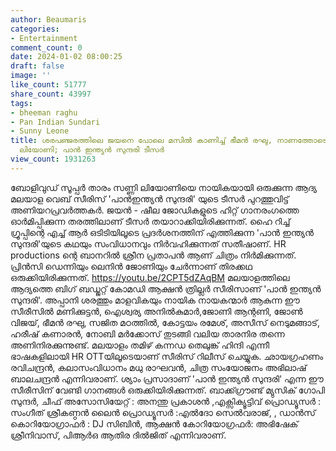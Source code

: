 ```yaml
---
author: Beaumaris
categories:
- Entertainment
comment_count: 0
date: 2024-01-02 08:00:25
draft: false
image: ''
like_count: 51777
share_count: 43997
tags:
- bheeman raghu
- Pan Indian Sundari
- Sunny Leone
title: ശരപഞ്ജരത്തിലെ ജയനെ പോലെ മസില്‍ കാണിച്ച് ഭീമന്‍ രഘു, നാണത്തോടെ നോക്കി സണ്ണി
  ലിയോണി; പാൻ ഇന്ത്യൻ സുന്ദരി ടീസർ
view_count: 1931263
---
```


ബോളിവുഡ് സൂപ്പർ താരം സണ്ണി ലിയോണിയെ നായികയായി ഒരുക്കുന്ന ആദ്യ മലയാള വെബ് സീരിസ് 'പാൻഇന്ത്യൻ സുന്ദരി' യുടെ ടീസർ പുറത്തുവിട്ട് അണിയറപ്രവർത്തകർ. ജയൻ - ഷീല ജോഡികളുടെ ഹിറ്റ് ഗാനരംഗത്തെ ഓർമിപ്പിക്കുന്ന തരത്തിലാണ് ടീസർ തയാറാക്കിയിരിക്കുന്നത്. ഹൈ റിച്ച് ഗ്രൂപ്പിന്റെ എച്ച് ആർ ഒടിടിയിലൂടെ പ്രദർശനത്തിന് എത്തിക്കുന്ന 'പാൻ ഇന്ത്യൻ സുന്ദരി'യുടെ കഥയും സംവിധാനവും നിർവഹിക്കുന്നത് സതീഷാണ്. HR productions ന്റെ ബാനറിൽ ശ്രീന പ്രതാപൻ ആണ് ചിത്രം നിർമിക്കുന്നത്. പ്രിൻസി ഡെന്നിയും ലെനിൻ ജോണിയും ചേർന്നാണ് തിരക്കഥ ഒരുക്കിയിരിക്കുന്നത്. https://youtu.be/2CPT5dZAqBM മലയാളത്തിലെ ആദ്യത്തെ ബിഗ് ബഡ്ജറ്റ് കോമഡി ആക്ഷൻ ത്രില്ലർ സീരിസാണ് 'പാൻ ഇന്ത്യൻ സുന്ദരി'. അപ്പാനി ശരത്തും മാളവികയും നായിക നായകന്മാർ ആകുന്ന ഈ സീരീസിൽ മണിക്കുട്ടൻ, ഐശ്വര്യ അനിൽകുമാർ,ജോണി ആന്റണി, ജോൺ വിജയ്, ഭീമൻ രഘു, സജിത മഠത്തിൽ, കോട്ടയം രമേശ്, അസീസ് നെടുമങ്ങാട്, ഹരീഷ് കണാരൻ, നോബി മർക്കോസ് തുടങ്ങി വലിയ താരനിര തന്നെ അണിനിരക്കുന്നുണ്ട്. മലയാളം തമിഴ് കന്നഡ തെലുങ്ക് ഹിന്ദി എന്നീ ഭാഷകളിലായി HR OTTയിലൂടെയാണ് സീരിസ് റിലീസ് ചെയ്യുക. ഛായഗ്രഹണം രവിചന്ദ്രൻ, കലാസംവിധാനം മധു രാഘവൻ, ചിത്ര സംയോജനം അഭിലാഷ് ബാലചന്ദ്രൻ എന്നിവരാണ്. ശ്യാം പ്രസാദാണ് 'പാൻ ഇന്ത്യൻ സുന്ദരി' എന്ന ഈ സീരീസിന് വേണ്ടി ഗാനങ്ങൾ ഒരുക്കിയിരിക്കുന്നത്. ബാക്ക്ഗ്രൗണ്ട് മ്യുസിക് ഗോപി സുന്ദർ, ചീഫ് അസോസിയേറ്റ് : അനന്തു പ്രകാശൻ ,എക്സിക്യൂട്ടിവ് പ്രൊഡ്യൂസർ : സംഗീത് ശ്രീകണ്ഠൻ ലൈൻ പ്രൊഡ്യൂസർ :എൽദോ സെൽവരാജ്, , ഡാൻസ് കൊറിയോഗ്രാഫർ : DJ സിബിൻ, ആക്ഷൻ കോറിയോഗ്രഫർ: അഭിഷേക് ശ്രീനിവാസ്, പിആർഒ ആതിര ദിൽജിത് എന്നിവരാണ്.